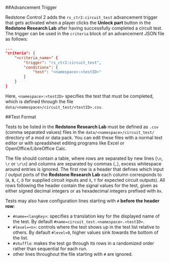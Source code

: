 ##Advancement Trigger

Redstone Control 2 adds the `rs_ctr2:circuit_test` advancement trigger that gets activated when a player clicks the **Unlock part** button in the **Redstone Research Lab** after having successfully completed a circuit test. The trigger can be used in the `criteria` block of an advancement JSON file as follows:

```JSON
...
"criteria": {
	"<criteria_name>" {
		"trigger": "rs_ctr2:circuit_test",
		"conditions": {
			"test": "<namespace>:<testID>"
		}
	}
}
```
Here, `<namespace>:<testID>` specifies the test that must be completed, which is defined through the file `data/<namespace>/circuit_test/<testID>.csv`.

##Test Format

Tests to be listed in the **Redstone Research Lab** must be defined as `.csv` (comma separated values) files in the `data/<namespace>/circuit_test/` directory of a mod or data pack. You can edit these files with a normal text editor or with spreadsheet editing programs like Excel or OpenOffice/LibreOffice Calc.

The file should contain a table, where rows are separated by new lines (`\n`, `\r` or `\r\n`) and columns are separated by commas  (`,`), excess whitespace around entries is ignored.
The first row is a header that defines which input / output ports of the **Redstone Research Lab** each column corresponds to (`A`, `B`, `C`, `D` for supplied circuit inputs and `X`, `Y` for expected circuit outputs).
All rows following the header contain the signal values for the test, given as either signed decimal integers or as hexadecimal integers prefixed with `0x`.

Tests may also have configuration lines starting with `#` **before the header row**:
- `#name=<langKey>`: specifies a translation key for the displayed name of the test. By default `#name=circuit_test.<namespace>.<testID>`.
- `#level=<n>`: controls where the test shows up in the test list relative to others. By default `#level=0`, higher values sink towards the bottom of the list.
- `#shuffle`: makes the test go through its rows in a randomized order rather than sequential for each run.
- other lines throughout the file starting with `#` are ignored.
